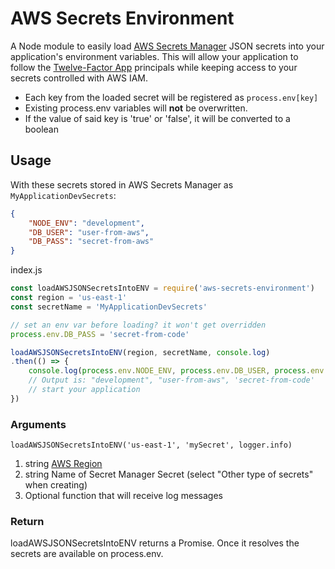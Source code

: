 # AWS Secrets Environment

A Node module to easily load [AWS Secrets Manager](https://aws.amazon.com/secrets-manager/) JSON secrets into your application's environment variables. This will allow your application to follow the [Twelve-Factor App](https://12factor.net/) principals while keeping access to your secrets controlled with AWS IAM.

* Each key from the loaded secret will be registered as `process.env[key]`
* Existing process.env variables will **not** be overwritten.
* If the value of said key is 'true' or 'false', it will be converted to a boolean

## Usage

With these secrets stored in AWS Secrets Manager as `MyApplicationDevSecrets`:

```json
{
	"NODE_ENV": "development",
	"DB_USER": "user-from-aws",
	"DB_PASS": "secret-from-aws"
}
```

index.js

```javascript
const loadAWSJSONSecretsIntoENV = require('aws-secrets-environment')
const region = 'us-east-1'
const secretName = 'MyApplicationDevSecrets'

// set an env var before loading? it won't get overridden
process.env.DB_PASS = 'secret-from-code'

loadAWSJSONSecretsIntoENV(region, secretName, console.log)
.then(() => {
	console.log(process.env.NODE_ENV, process.env.DB_USER, process.env.DB_PASS)
	// Output is: "development", "user-from-aws", 'secret-from-code'
	// start your application
})
````

### Arguments

`loadAWSJSONSecretsIntoENV('us-east-1', 'mySecret', logger.info)`

1. string [AWS Region](https://docs.aws.amazon.com/general/latest/gr/rande.html)
2. string Name of Secret Manager Secret (select "Other type of secrets" when creating)
3. Optional function that will receive log messages

### Return

loadAWSJSONSecretsIntoENV returns a Promise. Once it resolves the secrets are available on process.env.
